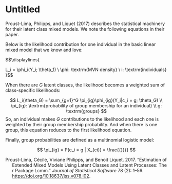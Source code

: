 Untitled
================

Proust-Lima, Philipps, and Liquet (2017) describes the statistical
machinery for their latent class mixed models. We note the following
equations in their paper.

Below is the likelihood contribution for one individual in the basic
linear mixed model that we know and love:

$$\displaylines{

L_i = \phi_i(Y_i; \theta_1) \\
\phi: \textrm{MVN density} \\
i: \textrm{individuals}
}$$

When there are $G$ latent classes, the likelihood becomes a weighted sum
of class-specific likelihoods:

$$
L_i(\theta_G) = \sum_{g=1}^G \pi_{ig}\phi_{ig}(Y_i|c_i = g; \theta_G) \\
\pi_{ig}: \textrm{probability of group membership for an individual} \\
g: \textrm{groups}
$$ So, an individual makes $G$ contributions to the likelihood and each
one is weighted by their group membership probability. And when there is
one group, this equation reduces to the first likelihood equation.

Finally, group probabilities are defined as a multinomial logistic
model:

$$
\pi_{ig} = P(c_i = g | X_{ci}) = \frac{{}}{}
$$

<div id="refs" class="references csl-bib-body hanging-indent">

<div id="ref-JSSv078i02" class="csl-entry">

Proust-Lima, Cécile, Viviane Philipps, and Benoit Liquet. 2017.
“Estimation of Extended Mixed Models Using Latent Classes and Latent
Processes: The r Package Lcmm.” *Journal of Statistical Software* 78
(2): 1–56. <https://doi.org/10.18637/jss.v078.i02>.

</div>

</div>
